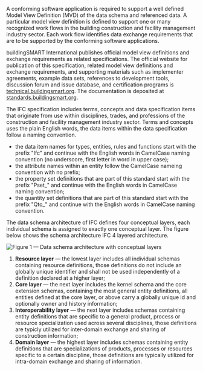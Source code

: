 A conforming software application is required to support a well defined Model View Definition (MVD) of the data schema and referenced data. A particular model view definition is defined to support one or many recognized work flows in the building construction and facility management industry sector. Each work flow identifies data exchange requirements that are to be supported by the conforming software applications. 
 
buildingSMART International publishes official model view definitions and exchange requirements as related specifications. The official website for publication of this specification, related model view definitions and exchange requirements, and supporting materials such as implementer agreements, example data sets, references to development tools, discussion forum and issue database, and certification programs is [technical.buildingsmart.org](https://technical.buildingsmart.org). The documentation is deposited at [standards.buildingsmart.org](https://standards.buildingsmart.org). 
 
The IFC specification includes terms, concepts and data specification items that originate from use within disciplines, trades, and professions of the construction and facility management industry sector. Terms and concepts uses the plain English words, the data items within the data specification follow a naming convention. 

  * the data item names for types, entities, rules and functions start with the prefix "Ifc" and continue with the English words in CamelCase naming convention (no underscore, first letter in word in upper case); 
  * the attribute names within an entity follow the CamelCase nameing convention with no prefix; 
  * the property set definitions that are part of this standard start with the prefix "Pset_" and continue with the English words in CamelCase naming convention; 
  * the quantity set definitions that are part of this standard start with the prefix "Qto_" and continue with the English words in CamelCase naming convention. 
  
The data schema architecture of IFC defines four conceptual layers, each individual schema is assigned to exactly one conceptual layer. The figure below shows the schema architecture IFC 4 layered architecture. 
 
![Figure 1 — Data schema architecture with conceptual layers](https://raw.githubusercontent.com/buildingSMART/IFC4.3.x-development/b3911e98eaf9adc5287c41d2e55beda1688be5d6/content/IFC4_layered_architecture.png)

 
1. **Resource layer** — the lowest layer includes all individual schemas containing resource definitions, those definitions do not include an globally unique identifier and shall not be used independently of a definition declared at a higher layer; 
2. **Core layer** — the next layer includes the kernel schema and the core extension schemas, containing the most general entity definitions, all entities defined at the core layer, or above carry a globally unique id and optionally owner and history information; 
3. **Interoperability layer** — the next layer includes schemas containing entity definitions that are specific to a general product, process or resource specialization used across several disciplines, those definitions are typicly utilized for inter-domain exchange and sharing of construction information; 
4. **Domain layer** — the highest layer includes schemas containing entity definitions that are specializations of products, processes or resources specific to a certain discipline, those definitions are typically utilized for intra-domain exchange and sharing of information. 
